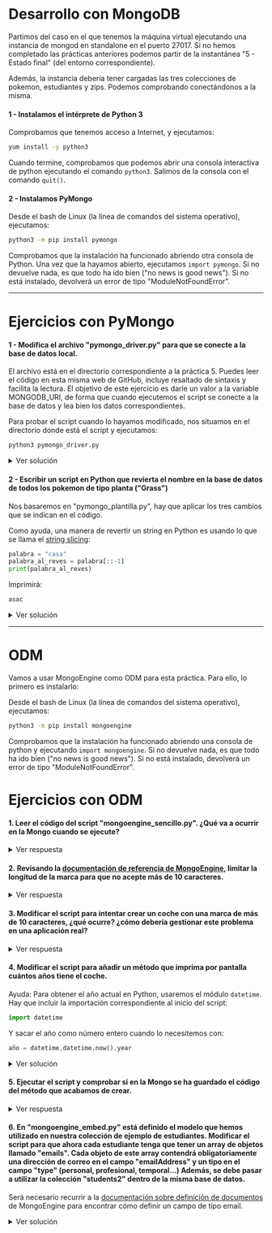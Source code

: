 # Desarrollo con MongoDB

Partimos del caso en el que tenemos la máquina virtual ejecutando una instancia de mongod en standalone en el puerto 27017. Si no hemos completado las prácticas anteriores podemos partir de la instantánea "5 - Estado final" (del entorno correspondiente).

Además, la instancia debería tener cargadas las tres colecciones de pokemon, estudiantes y zips. Podemos comprobando conectándonos a la misma.

#### 1 - Instalamos el intérprete de Python 3

Comprobamos que tenemos acceso a Internet, y ejecutamos:
```bash
yum install -y python3
```

Cuando termine, comprobamos que podemos abrir una consola interactiva de python ejecutando el comando ```python3```. Salimos de la consola con el comando ```quit()```.

#### 2 - Instalamos PyMongo

Desde el bash de Linux (la línea de comandos del sistema operativo), ejecutamos:

```bash
python3 -m pip install pymongo
```

Comprobamos que la instalación ha funcionado abriendo otra consola de Python. Una vez que la hayamos abierto, ejecutamos ```import pymongo```. Si no devuelve nada, es que todo ha ido bien ("no news is good news"). Si no está instalado, devolverá un error de tipo "ModuleNotFoundError".

---

# Ejercicios con PyMongo

#### 1 - Modifica el archivo "pymongo_driver.py" para que se conecte a la base de datos local.

El archivo está en el directorio correspondiente a la práctica 5. Puedes leer el código en esta misma web de GitHub, incluye resaltado de sintaxis y facilita la lectura. El objetivo de este ejercicio es darle un valor a la variable MONGODB_URI, de forma que cuando ejecutemos el script se conecte a la base de datos y lea bien los datos correspondientes.

Para probar el script cuando lo hayamos modificado, nos situamos en el directorio donde está el script y ejecutamos:

```bash
python3 pymongo_driver.py
```

<details>
<summary>Ver solución</summary>
<p>

Cualquiera de estas opciones:

```python
MONGODB_URI="localhost"
MONGODB_URI="127.0.0.1"
MONGODB_URI="127.0.0.1:27017"
MONGODB_URI="localhost:27017"
MONGODB_URI="mongodb://localhost"
MONGODB_URI="mongodb://127.0.0.1"
MONGODB_URI="mongodb://localhost:27017"
MONGODB_URI="mongodb://127.0.0.1:27017"
```

También funcionaría si nos conectamos a una base de datos específica dentro de la instancia, por ejemplo:
```python
MONGODB_URI="mongodb://localhost/students"
```

Esto es porque el ya se posiciona por sí mismo en la base de datos correcta con la línea:
```python
db = client.pokemon
```
Equivalente al ```use pokemon``` de la shell de Mongo.

</p>
</details>  

#### 2 - Escribir un script en Python que revierta el nombre en la base de datos de todos los pokemon de tipo planta ("Grass")
Nos basaremos en "pymongo_plantilla.py", hay que aplicar los tres cambios que se indican en el código.

Como ayuda, una manera de revertir un string en Python es usando lo que se llama el [string slicing](https://www.pythoncentral.io/cutting-and-slicing-strings-in-python/):

```python
palabra = "casa"
palabra_al_reves = palabra[::-1]
print(palabra_al_reves)
```

Imprimirá:

```bash
asac
```

<details>
<summary>Ver solución</summary>
<p>

```python
from pymongo import MongoClient

client = MongoClient("mongodb://localhost")
db = client.pokemon

# MODIFICAR ESTA CONSULTA
cursor = db.pokemon.find({"type": "Grass"})

for elemento in cursor:
    original_name = elemento["name"]

    # ASIGNAR A ESTE CAMPO EL NOMBRE ORIGINAL AL REVES
    elemento["name"] = original_name[::-1]

    # ESCRIBIR LA CONSULTA QUE REEMPLAZA EL DOCUMENTO QUE TENIA EL NOMBRE ORIGINAL
    db.pokemon.replace_one({"name": original_name},elemento)

```
</p>
</details>  

---

# ODM
Vamos a usar MongoEngine como ODM para esta práctica. Para ello, lo primero es instalarlo:

Desde el bash de Linux (la línea de comandos del sistema operativo), ejecutamos:

```bash
python3 -m pip install mongoengine
```

Comprobamos que la instalación ha funcionado abriendo una consola de python y ejecutando ```import mongoengine```. Si no devuelve nada, es que todo ha ido bien ("no news is good news"). Si no está instalado, devolverá un error de tipo "ModuleNotFoundError".

# Ejercicios con ODM

#### 1. Leer el código del script "mongoengine_sencillo.py". ¿Qué va a ocurrir en la Mongo cuando se ejecute?

<details>
<summary>Ver respuesta</summary>
<p>

Se creará la base de datos "vehiculos" y la colección "coches", y se insertará en ella un Renault Megane con año de año_fabricación y matrícula calculados al azar.

</p>
</details>  

#### 2. Revisando la [documentación de referencia de MongoEngine](http://docs.mongoengine.org/apireference.html#mongoengine.fields.StringField), limitar la longitud de la marca para que no acepte más de 10 caracteres.

<details>
<summary>Ver respuesta</summary>
<p>

```python
marca = StringField(max_length=10, required = True)
```

</p>
</details>  

#### 3. Modificar el script para intentar crear un coche con una marca de más de 10 caracteres, ¿qué ocurre? ¿cómo debería gestionar este problema en una aplicación real?

<details>
<summary>Ver respuesta</summary>
<p>

El script falla con "ValidationError", indicando que el valor es demasiado largo.

Para tratar este problema en una aplicación real, debería añadir control de excepciones a mi aplicación y definir un comportamiento en caso de encontrar este fallo (devolverle algún error amigable al usuario, por ejemplo).

</p>
</details>

#### 4. Modificar el script para añadir un método que imprima por pantalla cuántos años tiene el coche.

Ayuda: Para obtener el año actual en Python, usaremos el módulo ```datetime```. Hay que incluir la importación correspondiente al inicio del script:

```python
import datetime
```
Y sacar el año como número entero cuando lo necesitemos con:

```python
año = datetime.datetime.now().year
```

<details>
<summary>Ver solución</summary>
<p>

```python
from mongoengine import *
import random
import datetime

class Coche(Document):
    marca = StringField(required = True)
    modelo = StringField(required = True)
    año_fabricacion = IntField(required = True)
    matricula = StringField(required = True)
    meta = { "collection": "coches"}

    def imprimir_edad(self):
        print(datetime.datetime.now().year - self.año_fabricacion)

connect(host="mongodb://localhost/vehiculos")

mi_coche = Coche(marca = "Renaultsdfsdfsdfsdfe3rw",
    modelo = "Megane",
    año_fabricacion = random.randrange(1990,2019),
    matricula = str(random.randrange(0000,9999))+"-ABC" )

mi_coche.imprimir_edad()

mi_coche.save()
```

</p>
</details>

#### 5. Ejecutar el script y comprobar si en la Mongo se ha guardado el código del método que acabamos de crear.

<details>
<summary>Ver respuesta</summary>
<p>

En la Mongo no se guarda el método. El motivo es el fundamento de la programación orientada a objetos: la clase ("class") define todas las características comunes a todos los objetos de tipo "Coche", se puede ver como una plantilla. Una de esas características es el método "imprimir_edad", que tienen todos los coches y es igual para todos ellos.

En la base de datos se guardará únicamente aquella información que sea específica de cada coche en concreto. La información de los métodos reside en el código de la aplicación. Lo mismo ocurre con las variables de clase, un tipo de variable que no aparece en estos ejemplos pero que estaría asociada a la plantilla y no a un coche específico.

</p>
</details>

#### 6. En "mongoengine_embed.py" está definido el modelo que hemos utilizado en nuestra colección de ejemplo de estudiantes. Modificar el script para que ahora cada estudiante tenga que tener un array de objetos llamado "emails". Cada objeto de este array contendrá obligatoriamente una dirección de correo en el campo "emailAddress" y un tipo en el campo "type" (personal, profesional, temporal...) Además, se debe pasar a utilizar la colección "students2" dentro de la misma base de datos.

Será necesario recurrir a la [documentación sobre definición de documentos](http://docs.mongoengine.org/guide/defining-documents.html) de MongoEngine para encontrar cómo definir un campo de tipo email.

<details>
<summary>Ver solución</summary>
<p>

```python
from mongoengine import *

class Score(EmbeddedDocument):
    score = FloatField(required = True)
    type = StringField(required = True)

class Email(EmbeddedDocument):
    emailAddress = EmailField(required = True)
    type = StringField(required = True)

class Student(Document):
    name = StringField(required = True)
    age = IntField(required = True)
    nationality = StringField(required = True)
    scores = ListField(EmbeddedDocumentField(Score))
    emails = ListField(EmbeddedDocumentField(Email), required = True)
    meta = { "collection": "students2"}

    def print_info(self):
        print("Name: " + self.name)
        print("Age: " + str(self.age))
        print("Nationality: " + self.nationality)
        print("Scores: ")
        for elem in self.scores:
            print(" " * 4 + elem.type + " " + str(elem.score))


if __name__ == "__main__":

    MONGO_STUDENTS_DB_URI="mongodb://localhost/students"

    connect(host=MONGO_STUDENTS_DB_URI)

    pierre_score_exam = Score(type = "exam", score = 7.35)
    pierre_score_homework = Score(type = "homework", score = 40.81)
    pierre_personal_email = Email(type = "personal", emailAddress = "pierre@example.net")
    pierre_professional_email = Email(type = "professional", emailAddress = "pierre@work.com")
    pierre = Student(name = "Pierre",
        age = 32,
        nationality = "french",
        scores = [ pierre_score_exam,pierre_score_homework ],
        emails = [ pierre_personal_email, pierre_professional_email ] )
    pierre.print_info()

    # Guardo el objeto en la Mongo
    pierre.save()

    # Consulto el primer resultado filtrando por nombre.
    # El resultado ya es una instancia de la clase Student (un objeto)
    pierre_from_database = Student.objects(name = "Pierre")[0]
    print("Informacion recuperada de la base de datos: ")
    pierre_from_database.print_info()

```

El documento guardado en base de datos será este:

```js
{
        "_id" : ObjectId("5d8a88755da60e1b7a1f93de"),
        "name" : "Pierre",
        "age" : 32,
        "nationality" : "french",
        "scores" : [
                {
                        "score" : 7.35,
                        "type" : "exam"
                },
                {
                        "score" : 40.81,
                        "type" : "homework"
                }
        ],
        "emails" : [
                {
                        "emailAddress" : "pierre@example.net",
                        "type" : "personal"
                },
                {
                        "emailAddress" : "pierre@work.com",
                        "type" : "professional"
                }
        ]
}
```

</p>
</details>
